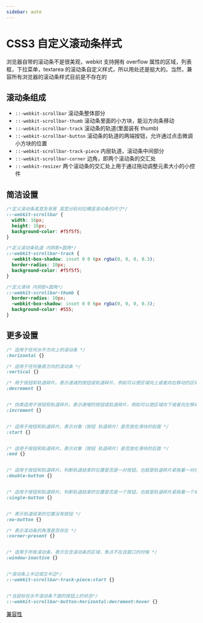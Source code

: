 ```yaml
---
sidebar: auto
---
```


# CSS3 自定义滚动条样式

浏览器自带的滚动条不是很美观，webkit 支持拥有 overflow 属性的区域，列表框，下拉菜单，textarea 的滚动条自定义样式，所以用处还是挺大的。当然，兼容所有浏览器的滚动条样式目前是不存在的

## 滚动条组成

- `::-webkit-scrollbar` 滚动条整体部分
- `::-webkit-scrollbar-thumb` 滚动条里面的小方块，能沿方向条移动
- `::-webkit-scrollbar-track` 滚动条的轨道(里面装有 thumb)
- `::-webkit-scrollbar-button` 滚动条的轨道的两端按钮，允许通过点击微调小方块的位置
- `::-webkit-scrollbar-track-piece` 内层轨道，滚动条中间部分
- `::-webkit-scrollbar-corner` 边角，即两个滚动条的交汇处
- `::-webkit-resizer` 两个滚动条的交汇处上用于通过拖动调整元素大小的小控件

## 简洁设置

```css
/*定义滚动条高宽及背景 高宽分别对应横竖滚动条的尺寸*/
::-webkit-scrollbar {
  width: 16px;
  height: 16px;
  background-color: #f5f5f5;
}

/*定义滚动条轨道 内阴影+圆角*/
::-webkit-scrollbar-track {
  -webkit-box-shadow: inset 0 0 6px rgba(0, 0, 0, 0.3);
  border-radius: 10px;
  background-color: #f5f5f5;
}

/*定义滑块 内阴影+圆角*/
::-webkit-scrollbar-thumb {
  border-radius: 10px;
  -webkit-box-shadow: inset 0 0 6px rgba(0, 0, 0, 0.3);
  background-color: #555;
}
```

## 更多设置

```css
/* 适用于任何水平方向上的滚动条 */
:horizontal {}

/* 适用于任何垂直方向的滚动条 */
:vertical {}

/* 用于按钮和轨道碎片。表示递减的按钮或轨道碎片，例如可以使区域向上或者向右移动的区域和按钮 */
:decrement {}


/* 伪类适用于按钮和轨道碎片。表示递增的按钮或轨道碎片，例如可以使区域向下或者向左移动的区域和按钮 */
:increment {}


/* 适用于按钮和轨道碎片。表示对象（按钮 轨道碎片）是否放在滑块的前面 */
:start {}


/* 适用于按钮和轨道碎片。表示对象（按钮 轨道碎片）是否放在滑块的后面 */
:end {}


/* 适用于按钮和轨道碎片。判断轨道结束的位置是否是一对按钮。也就是轨道碎片紧挨着一对在一起的按钮 */
:double-button {}


/* 适用于按钮和轨道碎片。判断轨道结束的位置是否是一个按钮。也就是轨道碎片紧挨着一个单独的按钮 */
:single-button {}


/* 表示轨道结束的位置没有按钮 */
:no-button {}

/* 表示滚动条的角落是否存在 */
:corner-present {}


/* 适用于所有滚动条，表示包含滚动条的区域，焦点不在该窗口的时候 */
:window-inactive {}


/*滚动条上半边或左半边*/
::-webkit-scrollbar-track-piece:start {}


/*当鼠标在水平滚动条下面的按钮上的状态*/
::-webkit-scrollbar-button:horizontal:decrement:hover {}
```

[兼容性](https://caniuse.com/#search=scrollbar)

